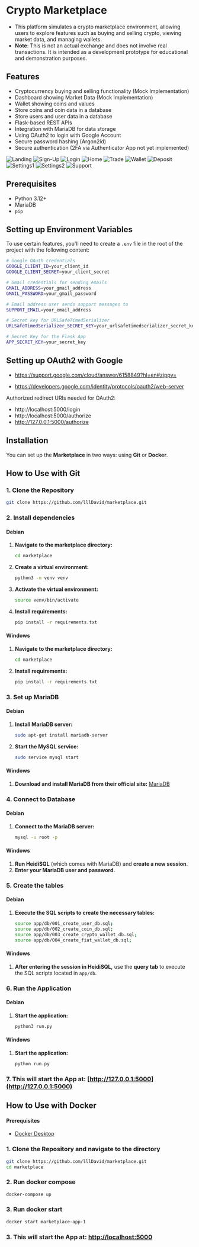 # Crypto Marketplace

- This platform simulates a crypto marketplace environment, allowing users to explore features such as buying and selling crypto, viewing market data, and managing wallets. 
- **Note**: This is not an actual exchange and does not involve real transactions. It is intended as a development prototype for educational and demonstration purposes.

## Features
- Cryptocurrency buying and selling functionality (Mock Implementation) 
- Dashboard showing Market Data (Mock Implementation) 
- Wallet showing coins and values 
- Store coins and coin data in a database
- Store users and user data in a database
- Flask-based REST APIs
- Integration with MariaDB for data storage 
- Using OAuth2 to login with Google Account
- Secure password hashing (Argon2id) 
- Secure authentication (2FA via Authenticator App not yet implemented) 

![Landing](images/landing.png)
![Sign-Up](images/signup.png)
![Login](images/login.png)
![Home](images/home.png)
![Trade](images/trade.png)
![Wallet](images/wallet.png)
![Deposit](images/deposit.png)
![Settings1](images/settings.png)
![Settings2](images/settings2.png)
![Support](images/support.png)



## Prerequisites
- Python 3.12+
- MariaDB
- `pip`

## Setting up Environment Variables

To use certain features, you'll need to create a `.env` file in the root of the project with the following content: 

```bash
# Google OAuth credentials
GOOGLE_CLIENT_ID=your_client_id
GOOGLE_CLIENT_SECRET=your_client_secret

# Gmail credentials for sending emails
GMAIL_ADDRESS=your_gmail_address
GMAIL_PASSWORD=your_gmail_password

# Email address user sends support messages to
SUPPORT_EMAIL=your_email_address

# Secret key for URLSafeTimedSerializer
URLSafeTimedSerializer_SECRET_KEY=your_urlsafetimedserializer_secret_key

# Secret Key for the Flask App
APP_SECRET_KEY=your_secret_key

```

## Setting up OAuth2 with Google
- https://support.google.com/cloud/answer/6158849?hl=en#zippy=

- https://developers.google.com/identity/protocols/oauth2/web-server

Authorized redirect URIs needed for OAuth2:

- http://localhost:5000/login
- http://localhost:5000/authorize
- http://127.0.0.1:5000/authorize


## Installation

You can set up the **Marketplace** in two ways: using **Git** or **Docker**.

## How to Use with Git

### 1. Clone the Repository

```bash
git clone https://github.com/lllDavid/marketplace.git
```

### 2. Install dependencies

#### Debian 

1. **Navigate to the marketplace directory:**
    ```bash
    cd marketplace
    ```

2. **Create a virtual environment:**
    ```bash
    python3 -m venv venv
    ```

3. **Activate the virtual environment:**
    ```bash
    source venv/bin/activate
    ```

4. **Install requirements:**
    ```bash
    pip install -r requirements.txt
    ```

#### Windows

1. **Navigate to the marketplace directory:**
    ```bash
    cd marketplace
    ```

2. **Install requirements:**
    ```bash
    pip install -r requirements.txt
    ```

### 3. Set up MariaDB

#### Debian 

1. **Install MariaDB server:**
    ```bash
    sudo apt-get install mariadb-server
    ```

2. **Start the MySQL service:**
    ```bash
    sudo service mysql start
    ```

#### Windows

1. **Download and install MariaDB from their official site:**
    [MariaDB](https://mariadb.com/downloads/)


### 4. Connect to Database

#### Debian 

1. **Connect to the MariaDB server:**

    ```bash
    mysql -u root -p
    ```

#### Windows

1. **Run HeidiSQL** (which comes with MariaDB) and **create a new session**.
2. **Enter your MariaDB user and password.**

### 5. Create the tables

#### Debian 

1. **Execute the SQL scripts to create the necessary tables:**

    ```bash
    source app/db/001_create_user_db.sql;
    source app/db/002_create_coin_db.sql;
    source app/db/003_create_crypto_wallet_db.sql;
    source app/db/004_create_fiat_wallet_db.sql;
    ```
#### Windows

1. **After entering the session in HeidiSQL,** use the **query tab** to execute the SQL scripts located in `app/db`.

### 6. Run the Application

#### Debian 

1. **Start the application:**

    ```bash
    python3 run.py
    ```

#### Windows

1. **Start the application:**

    ```bash
    python run.py
    ```

### 7. This will start the App at: [http://127.0.0.1:5000](http://127.0.0.1:5000)


## How to Use with Docker

#### Prerequisites
- [Docker Desktop](https://www.docker.com/products/docker-desktop/)

### 1. Clone the Repository and navigate to the directory

```bash
git clone https://github.com/lllDavid/marketplace.git
cd marketplace
```

### 2. Run docker compose

```bash
docker-compose up 
```

### 3. Run docker start

```bash
docker start marketplace-app-1
```

### 3. This will start the App at: [http://localhost:5000](http://localhost:5000)


